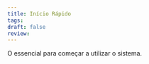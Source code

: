 ```yaml
---
title: Início Rápido
tags: 
draft: false
review:
---
```

O essencial para começar a utilizar o sistema.